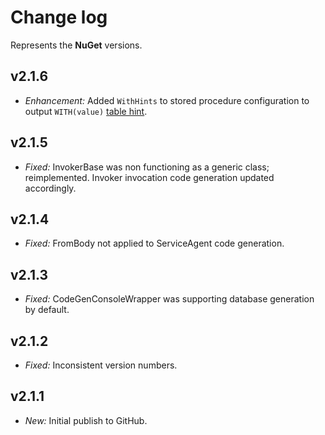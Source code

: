 ﻿# Change log

Represents the **NuGet** versions.

## v2.1.6
- *Enhancement:* Added `WithHints` to stored procedure configuration to output `WITH(value)` [table hint](https://docs.microsoft.com/en-us/sql/t-sql/queries/hints-transact-sql-table).

## v2.1.5
- *Fixed:* InvokerBase was non functioning as a generic class; reimplemented. Invoker invocation code generation updated accordingly.

## v2.1.4
- *Fixed:* FromBody not applied to ServiceAgent code generation.

## v2.1.3
- *Fixed:* CodeGenConsoleWrapper was supporting database generation by default.

## v2.1.2
- *Fixed:* Inconsistent version numbers.

## v2.1.1
- *New:* Initial publish to GitHub.